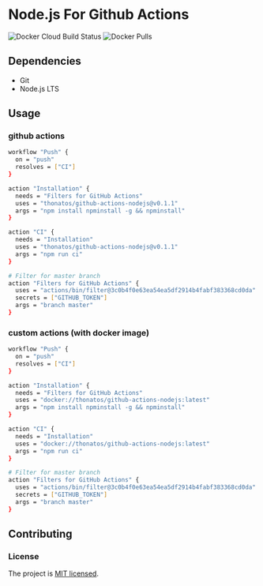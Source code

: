 # Node.js For Github Actions

![Docker Cloud Build Status](https://img.shields.io/docker/cloud/build/thonatos/github-actions-nodejs.svg?style=flat-square) ![Docker Pulls](https://img.shields.io/docker/pulls/thonatos/github-actions-nodejs.svg?style=flat-square)

## Dependencies

- Git
- Node.js LTS

## Usage

### github actions

```bash
workflow "Push" {
  on = "push"
  resolves = ["CI"]
}

action "Installation" {
  needs = "Filters for GitHub Actions"
  uses = "thonatos/github-actions-nodejs@v0.1.1"
  args = "npm install npminstall -g && npminstall"
}

action "CI" {
  needs = "Installation"
  uses = "thonatos/github-actions-nodejs@v0.1.1"
  args = "npm run ci"
}

# Filter for master branch
action "Filters for GitHub Actions" {
  uses = "actions/bin/filter@3c0b4f0e63ea54ea5df2914b4fabf383368cd0da"
  secrets = ["GITHUB_TOKEN"]
  args = "branch master"
}
```

### custom actions (with docker image)

```bash
workflow "Push" {
  on = "push"
  resolves = ["CI"]
}

action "Installation" {
  needs = "Filters for GitHub Actions"
  uses = "docker://thonatos/github-actions-nodejs:latest"
  args = "npm install npminstall -g && npminstall"
}

action "CI" {
  needs = "Installation"
  uses = "docker://thonatos/github-actions-nodejs:latest"
  args = "npm run ci"
}

# Filter for master branch
action "Filters for GitHub Actions" {
  uses = "actions/bin/filter@3c0b4f0e63ea54ea5df2914b4fabf383368cd0da"
  secrets = ["GITHUB_TOKEN"]
  args = "branch master"
}
```

## Contributing

### License

The project is [MIT licensed](./LICENSE).
